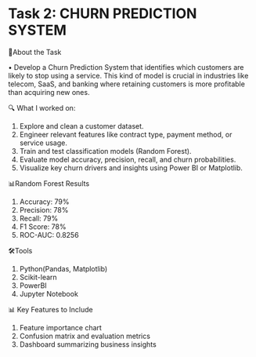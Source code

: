 # Task 2: CHURN PREDICTION SYSTEM

📌About the Task

• Develop a Churn Prediction System that identifies which customers are likely to stop using a service. This kind of model is crucial in industries like telecom, SaaS, and banking where retaining customers is more profitable than acquiring new ones.

🔍 What I worked on:
1) Explore and clean a customer dataset.
2) Engineer relevant features like contract type, payment method, or service usage.
3) Train and test classification models (Random Forest).
4) Evaluate model accuracy, precision, recall, and churn probabilities.
5) Visualize key churn drivers and insights using Power BI or Matplotlib.

📊Random Forest Results

1) Accuracy: 79%
2) Precision: 78%
3) Recall: 79%
4) F1 Score: 78%
5) ROC-AUC: 0.8256

🛠️Tools

1) Python(Pandas, Matplotlib)
2) Scikit-learn
3) PowerBI
4) Jupyter Notebook

📊 Key Features to Include

1) Feature importance chart
2) Confusion matrix and evaluation metrics
3) Dashboard summarizing business insights
